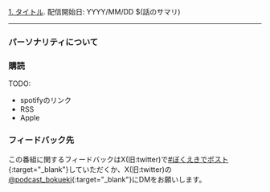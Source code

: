 
[1. タイトル](./0001.md).
配信開始日: YYYY/MM/DD
$(話のサマリ)

---

### パーソナリティについて

### 購読
TODO: 
- spotifyのリンク
- RSS
- Apple

### フィードバック先
この番組に関するフィードバックはX(旧:twitter)で[#ぼくえきでポスト](https://x.com/share?url=https://podcast-bokueki.github.io/bokueki/&hashtags=ぼくえき){:target="_blank"}していただくか、X(旧:twitter)の[@podcast_bokueki](https://x.com/podcast_bokueki){:target="_blank"}にDMをお願いします。
